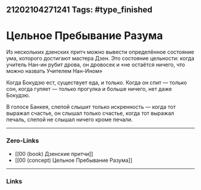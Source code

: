 21202104271241
Tags: #type_finished  
---
# Цельное Пребывание Разума

Из нескольких дзенских притч можно вывести определённое состояние ума, которого достигают мастера Дзен. Это состояние цельности: когда учитель Нан-ин рубит дрова, он дровосек и «не остаётся ничего, что можно назвать Учителем Нан-Ином»

Когда Бокудзю ест, существует еда, и только. Когда он спит — только сон, когда гуляет — только прогулка и больше ничего, нет даже Бокудзю.

В голосе Банкея, слепой слышит только искренность — когда тот выражал счастье, он слышал только счастье, когда тот выражал печаль, слепой не слышал ничего кроме печали.

---
### Zero-Links
- [[00 (book) Дзенские притчи]]
- [[00 (concept) Цельное Пребывание Разума]]

---
### Links


